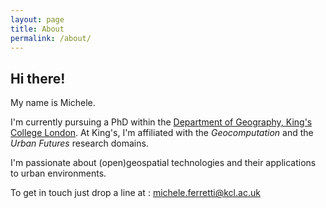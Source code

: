 ```yaml
---
layout: page
title: About
permalink: /about/
---
```




## Hi there!

My name is Michele.

I'm currently pursuing a PhD within the [Department of Geography, King's College London](http://www.kcl.ac.uk/sspp/departments/geography/index.aspx). At King's, I'm affiliated with the _Geocomputation_ and the _Urban Futures_ research domains.

I'm passionate about (open)geospatial technologies and their applications to urban environments.

To  get in touch just drop a line at : [michele.ferretti@kcl.ac.uk](mailto:michele.ferretti@kcl.ac.uk)
